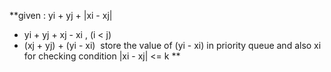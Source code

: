 **given : yi + yj + |xi - xj|
- yi + yj + xj - xi , (i < j)
- (xj + yj) + (yi - xi)
​
store the value of (yi - xi) in priority queue and also xi for checking condition
|xi - xj| <= k **